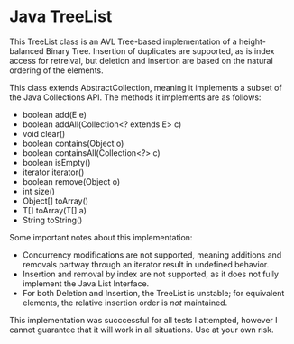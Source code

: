 # Java  TreeList
This TreeList class is an AVL Tree-based implementation of a height-balanced Binary Tree. Insertion of duplicates are supported, as is index access for retreival, but deletion and insertion are based on the natural ordering of the elements. 

This class extends AbstractCollection, meaning it implements a subset of the Java Collections API. The methods it implements are as follows:
* boolean add(E e)
* boolean addAll(Collection<? extends E> c)
* void clear()
* boolean contains(Object o)
* boolean containsAll(Collection<?> c)
* boolean isEmpty()
* iterator<E> iterator()
* boolean remove(Object o)
* int size()
* Object[] toArray()
* <T> T[] toArray(T[] a)
* String toString()

Some important notes about this implementation:
* Concurrency modifications are not supported, meaning additions and removals partway through an iterator result in undefined behavior.
* Insertion and removal by index are not supported, as it does not fully implement the Java List Interface.
* For both Deletion and Insertion, the TreeList is unstable; for equivalent elements, the relative insertion order is *not* maintained.

This implementation was succcessful for all tests I attempted, however I cannot guarantee that it will work in all situations. Use at your own risk.
